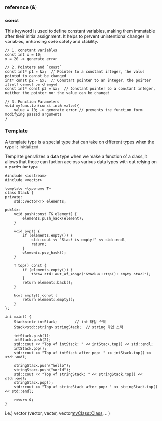 ### reference (&)


### const
This keyword is used to define constant variables, making them immutable after their initial assignment.
It helps to prevent unintentional changes in variables, enhancing code safety and stability.

```
// 1. constant variables
const int x = 10;
x = 20 -> generate error

// 2. Pointers and `const`
const int* p1 = &x;  // Pointer to a constant integer, the value pointed to cannot be changed
int* const p2 = &x;  // Constant pointer to an integer, the pointer itself cannot be changed
const int* const p3 = &x;  // Constant pointer to a constant integer, neither the pointer nor the value can be changed

// 3. Function Parameters
void myfunction(const int& value){
    value = 10; -> generate error // prevents the function form modifying passed arguments
}
```

### Template
A template type is a special type that can take on different types when the type is initialized.

Template genralizes a data type when we make a function of a class, it allows that those can fuction accross various data types with out relying on a particular type.

```
#include <iostream>
#include <vector>

template <typename T>
class Stack {
private:
    std::vector<T> elements;

public:
    void push(const T& element) {
        elements.push_back(element);
    }

    void pop() {
        if (elements.empty()) {
            std::cout << "Stack is empty!" << std::endl;
            return;
        }
        elements.pop_back();
    }

    T top() const {
        if (elements.empty()) {
            throw std::out_of_range("Stack<>::top(): empty stack");
        }
        return elements.back();
    }

    bool empty() const {
        return elements.empty();
    }
};

int main() {
    Stack<int> intStack;        // int 타입 스택
    Stack<std::string> stringStack;  // string 타입 스택

    intStack.push(1);
    intStack.push(2);
    std::cout << "Top of intStack: " << intStack.top() << std::endl;
    intStack.pop();
    std::cout << "Top of intStack after pop: " << intStack.top() << std::endl;

    stringStack.push("hello");
    stringStack.push("world");
    std::cout << "Top of stringStack: " << stringStack.top() << std::endl;
    stringStack.pop();
    std::cout << "Top of stringStack after pop: " << stringStack.top() << std::endl;

    return 0;
}
```

i.e.) vector (vector<char>, vector<int>, vector<myClass::Class>, ...)

